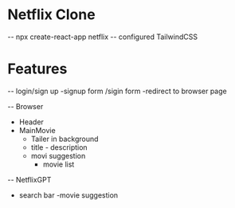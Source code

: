 # Netflix Clone 
 -- npx create-react-app netflix
 -- configured TailwindCSS



 # Features 

 -- login/sign up
  -signup form /sigin form
  -redirect to browser page

 -- Browser
   - Header
   - MainMovie
     - Tailer in background
     - title - description
     - movi suggestion
       - movie list 

--  NetflixGPT 
  - search bar
  -movie suggestion
  